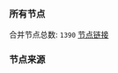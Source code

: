 ### 所有节点
合并节点总数: `1390`
[节点链接](https://raw.githubusercontent.com/rzhy1/11/master/sub/sub_merge_base64.txt)

### 节点来源